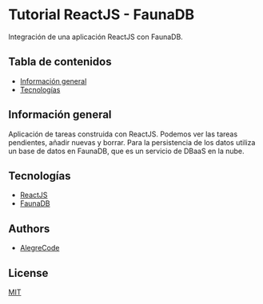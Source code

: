 # Tutorial ReactJS - FaunaDB
Integración de una aplicación ReactJS con FaunaDB.

## Tabla de contenidos

* [Información general](#información-general)
* [Tecnologías](#tecnologías)


## Información general

Aplicación de tareas construida con ReactJS. Podemos ver las tareas pendientes, añadir nuevas y borrar. Para la persistencia de los datos utiliza un base de datos en FaunaDB, que es un servicio de DBaaS en la nube.

## Tecnologías

* [ReactJS](https://react.dev/)
* [FaunaDB](https://fauna.com/)

## Authors

- [AlegreCode](https://github.com/AlegreCode)


## License

[MIT](https://choosealicense.com/licenses/mit/)
